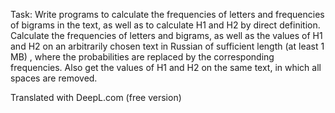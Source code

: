 Task:
Write programs to calculate the frequencies of letters and frequencies of bigrams in the text, 
as well as to calculate H1 and H2 by direct definition. Calculate the frequencies of letters and bigrams, 
as well as the values of H1 and H2 on an arbitrarily chosen text in Russian of sufficient length (at least 1 MB) ,
where the probabilities are replaced by the corresponding frequencies. Also get the values of H1 and H2 on the same text, 
in which all spaces are removed.

Translated with DeepL.com (free version)
